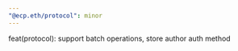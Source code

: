 ```yaml
---
"@ecp.eth/protocol": minor
---
```


feat(protocol): support batch operations, store author auth method
